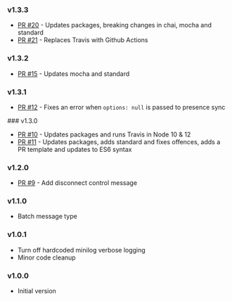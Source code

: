 ### v1.3.3
* [PR #20](https://github.com/zendesk/radar_message/pull/20) - Updates packages, breaking changes in chai, mocha and standard
* [PR #21](https://github.com/zendesk/radar_message/pull/21) - Replaces Travis with Github Actions

### v1.3.2
* [PR #15](https://github.com/zendesk/radar_message/pull/15) - Updates mocha and standard

### v1.3.1
* [PR #12](https://github.com/zendesk/radar_message/pull/12) - Fixes an error when `options: null` is passed to presence sync

### v1.3.0
* [PR #10](https://github.com/zendesk/radar_message/pull/10) - Updates packages and runs Travis in Node 10 & 12
* [PR #11](https://github.com/zendesk/radar_message/pull/11) - Updates packages, adds standard and fixes offences, adds a PR template and updates to ES6 syntax

### v1.2.0
* [PR #9](https://github.com/zendesk/radar_message/pull/9) - Add disconnect control message

### v1.1.0
- Batch message type

### v1.0.1
- Turn off hardcoded minilog verbose logging
- Minor code cleanup

### v1.0.0

- Initial version
